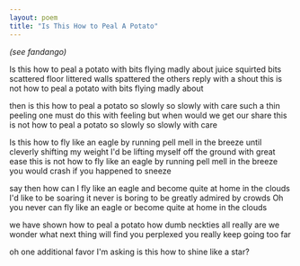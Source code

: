 ```yaml
---
layout: poem
title: "Is This How to Peal A Potato"
---
```


*(see fandango)*


Is this how to peal a potato
with bits flying madly about
juice squirted bits scattered
floor littered walls spattered
the others reply with a shout
this is not how to peal a  potato
with bits flying madly about

then is this how to peal a potato
so slowly so slowly with care
such a thin peeling
one must do this with feeling
but when would we get our share
this is not how to peal a  potato
so slowly so slowly with care

Is this how to fly like an eagle
by running pell mell in the breeze
until cleverly shifting
my weight I'd be lifting
myself off the ground with great ease
this is not how to fly like an eagle
by running pell mell in the breeze
you would crash if you happened to sneeze

say then how can I fly like an eagle
and become quite at home in the clouds
I'd like to be soaring
it never is boring
to be greatly admired by crowds
Oh you never can fly like an eagle
or become quite at home in the clouds

we have shown how to peal a potato
how dumb neckties all really are
we wonder what next
thing will find you perplexed
you really keep going too far

oh one additional favor I'm asking
 is this how to shine like a star?
